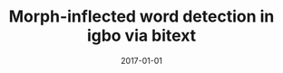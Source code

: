 ---
title: "Morph-inflected word detection in igbo via bitext"
collection: publications
permalink: /publication/2017-01-01-enemouh2017morph
date: 2017-01-01
venue: 'None'
citation: 'Enemouh, C, Hepple, Mark, Ezeani, I, Onyenwe, I (2017), Morph-inflected word detection in igbo via bitext'
---